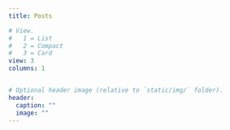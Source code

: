 ```yaml
---
title: Posts

# View.
#   1 = List
#   2 = Compact
#   3 = Card
view: 3
columns: 1


# Optional header image (relative to `static/img/` folder).
header:
  caption: ""
  image: ""
---
```

